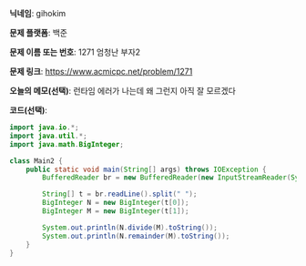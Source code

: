 **닉네임**: gihokim

**문제 플랫폼**: 백준

**문제 이름 또는 번호**: 1271 엄청난 부자2

**문제 링크**: https://www.acmicpc.net/problem/1271

**오늘의 메모(선택)**: 런타임 에러가 나는데 왜 그런지 아직 잘 모르겠다

**코드(선택)**:

```java
import java.io.*;
import java.util.*;
import java.math.BigInteger;

class Main2 {
    public static void main(String[] args) throws IOException {
        BufferedReader br = new BufferedReader(new InputStreamReader(System.in));

        String[] t = br.readLine().split(" ");
        BigInteger N = new BigInteger(t[0]);
        BigInteger M = new BigInteger(t[1]);

        System.out.println(N.divide(M).toString());
        System.out.println(N.remainder(M).toString());
    }
}
```
